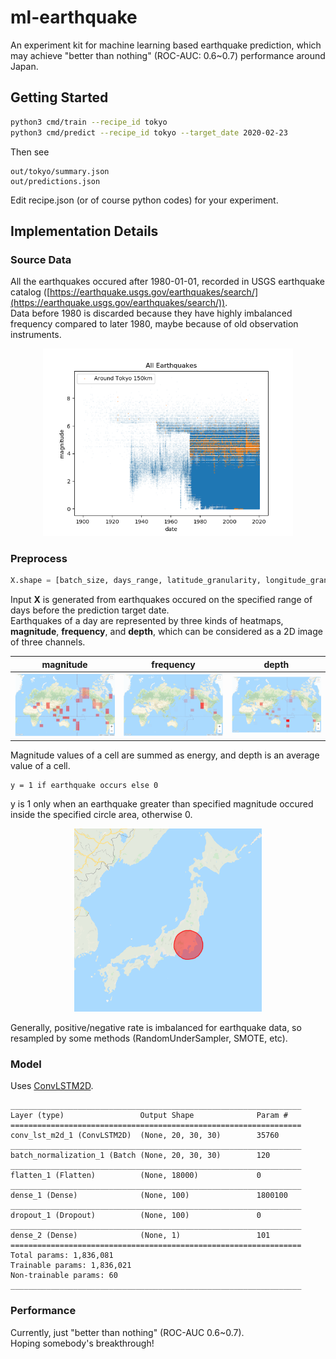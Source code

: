 # ml-earthquake
An experiment kit for machine learning based earthquake prediction, which may achieve "better than nothing" (ROC-AUC: 0.6~0.7) performance around Japan.

## Getting Started
```sh
python3 cmd/train --recipe_id tokyo
python3 cmd/predict --recipe_id tokyo --target_date 2020-02-23
```
Then see 
```
out/tokyo/summary.json
out/predictions.json
```
Edit recipe.json (or of course python codes) for your experiment.

## Implementation Details

### Source Data
All the earthquakes occured after 1980-01-01, recorded in USGS earthquake catalog ([https://earthquake.usgs.gov/earthquakes/search/](https://earthquake.usgs.gov/earthquakes/search/)).  
Data before 1980 is discarded because they have highly imbalanced frequency compared to later 1980, maybe because of old observation instruments.
<div align="center">
  <img src="img/frequency.png" width="400">
</div>

### Preprocess

```python
X.shape = [batch_size, days_range, latitude_granularity, longitude_granularity, num_of_channels]
```

Input **X** is generated from earthquakes occured on the specified range of days before the prediction target date.  
Earthquakes of a day are represented by three kinds of heatmaps, **magnitude**, **frequency**, and **depth**, which can be considered as a 2D image of three channels.
<div align="center">

| magnitude | frequency | depth |
|:---:|:---:|:---:|
|<img src="img/mag_heatmap.png" width=250>|<img src="img/freq_heatmap.png" width=250>|<img src="img/depth_heatmap.png" width=250>|

</div>
Magnitude values of a cell are summed as energy, and depth is an average value of a cell.

```
y = 1 if earthquake occurs else 0
```

y is 1 only when an earthquake greater than specified magnitude occured inside the specified circle area, otherwise 0.
<div align="center">
  <img title="tokyo" src="img/tokyo.png" width=300>
</div>

Generally, positive/negative rate is imbalanced for earthquake data, so resampled by some methods (RandomUnderSampler, SMOTE, etc).

### Model
Uses [ConvLSTM2D](https://keras.io/ja/layers/recurrent/).
```
_________________________________________________________________
Layer (type)                 Output Shape              Param #
=================================================================
conv_lst_m2d_1 (ConvLSTM2D)  (None, 20, 30, 30)        35760
_________________________________________________________________
batch_normalization_1 (Batch (None, 20, 30, 30)        120
_________________________________________________________________
flatten_1 (Flatten)          (None, 18000)             0
_________________________________________________________________
dense_1 (Dense)              (None, 100)               1800100
_________________________________________________________________
dropout_1 (Dropout)          (None, 100)               0
_________________________________________________________________
dense_2 (Dense)              (None, 1)                 101
=================================================================
Total params: 1,836,081
Trainable params: 1,836,021
Non-trainable params: 60
_________________________________________________________________
```

### Performance

Currently, just "better than nothing" (ROC-AUC 0.6~0.7).  
Hoping somebody's breakthrough!
